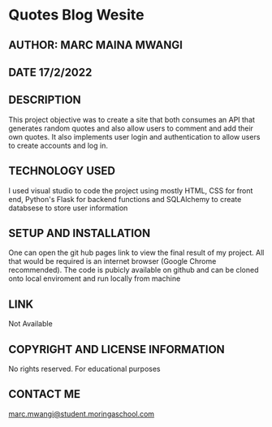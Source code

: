 # Quotes Blog Wesite
## AUTHOR: MARC MAINA MWANGI
## DATE 17/2/2022

## DESCRIPTION
This project objective was to create a site that both consumes an API that generates random quotes and also allow users to comment and add their own quotes. It also implements user login and authentication to allow users to create accounts and log in.


## TECHNOLOGY USED
I used visual studio to code the project using mostly HTML, CSS for front end, Python's Flask for backend functions and SQLAlchemy to create databsese to store user information

## SETUP AND INSTALLATION
One can open the git hub pages link to view the final result of my project. All that would be required is an internet browser (Google Chrome recommended). The code is pubicly available on github and can be cloned onto local enviroment and run locally from machine

## LINK
Not Available

## COPYRIGHT AND LICENSE INFORMATION
No rights reserved. For educational purposes

## CONTACT ME
marc.mwangi@student.moringaschool.com
